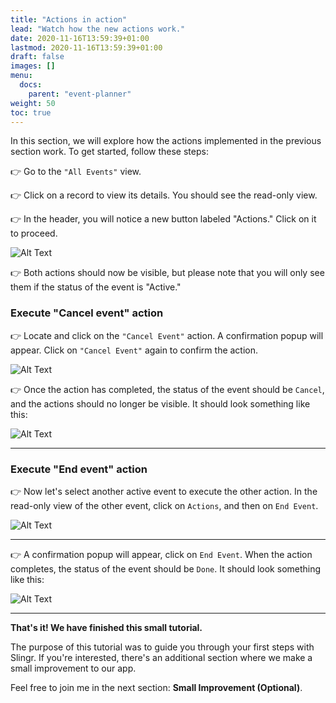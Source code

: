 ```yaml
---
title: "Actions in action"
lead: "Watch how the new actions work."
date: 2020-11-16T13:59:39+01:00
lastmod: 2020-11-16T13:59:39+01:00
draft: false
images: []
menu:
  docs:
    parent: "event-planner"
weight: 50
toc: true
---
```


In this section, we will explore how the actions implemented in the previous section work. To get started, follow these steps:

👉 Go to the ``"All Events"`` view.

👉 Click on a record to view its details. You should see the read-only view.

👉 In the header, you will notice a new button labeled "Actions." Click on it to proceed.

![Alt Text](/slingrDoc/images/vendor/event-planner/action-in-actions/ww_event_planner_cancel_event_action_runtime.png)

👉 Both actions should now be visible, but please note that you will only see them if the status of the event is "Active."

### Execute "Cancel event" action

👉 Locate and click on the ``"Cancel Event"`` action. A confirmation popup will appear. Click on ``"Cancel Event"`` again to confirm the action.

![Alt Text](/slingrDoc/images/vendor/event-planner/action-in-actions/ww_event_planner_cancel_event_action_runtime.png)

👉 Once the action has completed, the status of the event should be `Cancel`, and the actions should no longer be visible. It should look something like this:

![Alt Text](/slingrDoc/images/vendor/event-planner/action-in-actions/ww_event_planner_event_cancelled.png)

---

### Execute "End event" action

👉 Now let's select another active event to execute the other action. In the read-only view of the other event, click on `Actions`, and then on `End Event`.

![Alt Text](/slingrDoc/images/vendor/event-planner/action-in-actions/ww_event_planner_end_event_action_runtime.png)

---

👉 A confirmation popup will appear, click on `End Event`. When the action completes, the status of the event should be `Done`. It should look something like this:

![Alt Text](/slingrDoc/images/vendor/event-planner/action-in-actions/ww_event_planner_event_ended.png)

---

**That's it! We have finished this small tutorial.**

The purpose of this tutorial was to guide you through your first steps with Slingr. If you're interested, there's an additional section where we make a small improvement to our app.

Feel free to join me in the next section: **Small Improvement (Optional)**.

